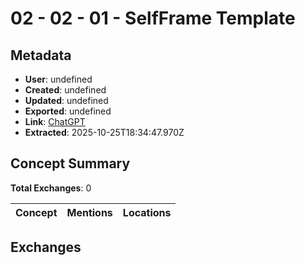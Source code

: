 # **02 - 02 - 01 - SelfFrame Template**

## Metadata

- **User**: undefined
- **Created**: undefined
- **Updated**: undefined
- **Exported**: undefined
- **Link**: [ChatGPT](undefined)
- **Extracted**: 2025-10-25T18:34:47.970Z

## Concept Summary

**Total Exchanges**: 0

| Concept | Mentions | Locations |
|---------|----------|----------|

## Exchanges

